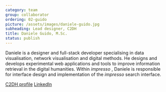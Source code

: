 ```yaml
---
category: team
group: collaborator
ordering: 02-guido
picture: /assets/images/daniele-guido.jpg
subheading: Lead designer, C2DH
title: Daniele Guido, M.Sc.
status: publish
---
```


Daniele is a designer and full-stack developer specialising in data visualisation, network visualisation and digital methods. He designs and develops experimental web applications and tools to improve information retrieval in the digital humanities.
Within *impresso* , Daniele is responsible for interface design and implementation of the *impresso* search interface.

[C2DH profile](https://www.c2dh.uni.lu/people/daniele-guido) [LinkedIn](https://www.linkedin.com/in/danieleguido/)

